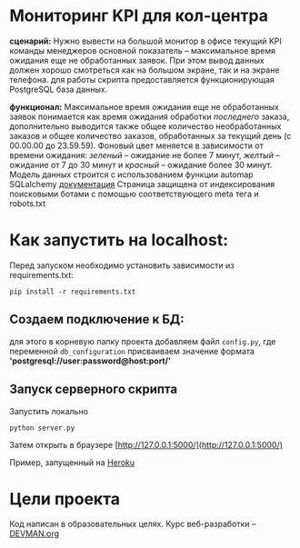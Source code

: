 # Мониторинг KPI для кол-центра

**сценарий:** Нужно вывести на большой монитор в офисе текущий KPI команды менеджеров
основной показатель – максимальное время ожидания еще не обработанных заявок. 
При этом вывод данных должен хорошо смотреться как на большом экране, так и на экране телефона.
для работы скрипта предоставляется функционирующая PostgreSQL база данных. 

**функционал:** Максимальное время ожидания еще не обработанных заявок понимается как время ожидания
обработки *последнего* заказа, дополнительно выводится также общее количество
необработанных заказов и общее количество заказов, обработанных за текущий день (с 00.00.00 до 23.59.59).
Фоновый цвет меняется в зависимости от времени ожидания: *зеленый* – ожидание не более 7 минут,
*желтый* – ожидание от 7 до 30 минут и *красный* – ожидание более 30 минут.
Модель данных строится с использованием функции automap SQLalchemy [документация](http://docs.sqlalchemy.org/en/latest/orm/extensions/automap.html)
Страница защищена от индексирования поисковыми ботами с помощью соответствующего meta тега и robots.txt

# Как запустить на localhost:

Перед запуском необходимо установить зависимости из requirements.txt:
```#!bash
pip install -r requirements.txt
```
## Создаем подключение к БД:
для этого в корневую папку проекта добавляем файл ```config.py```,
где переменной ```db_configuration``` присваиваем значение формата
**'postgresql://user:password@host:port/'**

## Запуск серверного скрипта

Запустить локально
```#!bash
python server.py 
```
Затем открыть в браузере [http://127.0.0.1:5000/](http://127.0.0.1:5000/)

Пример, запущенный на [Heroku](https://damp-ravine-95816.herokuapp.com/)

# Цели проекта

Код написан в образовательных целях. Курс веб-разработки – [DEVMAN.org](https://devman.org)
